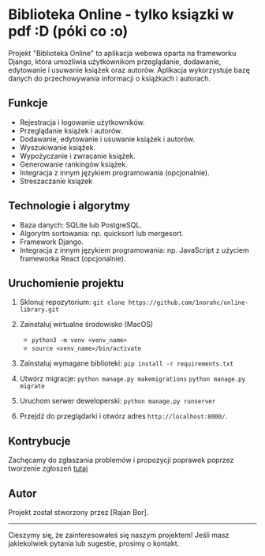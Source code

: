 # Biblioteka Online - tylko ksiązki w pdf :D (póki co :o)
Projekt "Biblioteka Online" to aplikacja webowa oparta na frameworku Django, która umożliwia użytkownikom przeglądanie, dodawanie, edytowanie i usuwanie książek oraz autorów. Aplikacja wykorzystuje bazę danych do przechowywania informacji o książkach i autorach.

## Funkcje

- Rejestracja i logowanie użytkowników.
- Przeglądanie książek i autorów.
- Dodawanie, edytowanie i usuwanie książek i autorów.
- Wyszukiwanie książek.
- Wypożyczanie i zwracanie książek.
- Generowanie rankingów książek.
- Integracja z innym językiem programowania (opcjonalnie).
- Streszaczanie ksiązek

## Technologie i algorytmy

- Baza danych: SQLite lub PostgreSQL.
- Algorytm sortowania: np. quicksort lub mergesort.
- Framework Django.
- Integracja z innym językiem programowania: np. JavaScript z użyciem frameworka React (opcjonalnie).

## Uruchomienie projektu

1. Sklonuj repozytorium: `git clone https://github.com/1norahc/online-library.git`

2. Zainstaluj wirtualne środowisko (MacOS)
    - `python3 -m venv <venv_name>`
    - `source <venv_name>/bin/activate`

3. Zainstaluj wymagane biblioteki: `pip install -r requirements.txt`

4. Utwórz migracje:
`python manage.py makemigrations`
`python manage.py migrate`

5. Uruchom serwer deweloperski: `python manage.py runserver`

6. Przejdź do przeglądarki i otwórz adres `http://localhost:8000/`.

## Kontrybucje

Zachęcamy do zgłaszania problemów i propozycji poprawek poprzez tworzenie zgłoszeń [tutaj](https://github.com/twoja_nazwa_uzytkownika/biblioteka-online/issues)

## Autor

Projekt został stworzony przez [Rajan Bor].

---

Cieszymy się, że zainteresowałeś się naszym projektem! Jeśli masz jakiekolwiek pytania lub sugestie, prosimy o kontakt.
